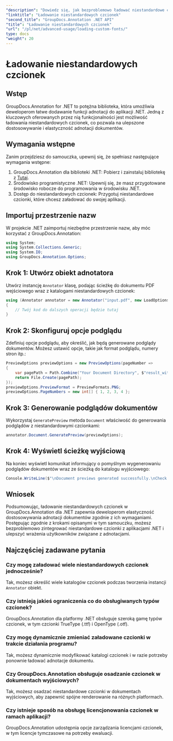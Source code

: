 ```yaml
---
"description": "Dowiedz się, jak bezproblemowo ładować niestandardowe czcionki w GroupDocs.Annotation dla .NET, aby ulepszyć adnotacje dokumentów. Postępuj zgodnie z naszymi instrukcjami krok po kroku, aby ułatwić integrację."
"linktitle": "Ładowanie niestandardowych czcionek"
"second_title": "GroupDocs.Annotation .NET API"
"title": "Ładowanie niestandardowych czcionek"
"url": "/pl/net/advanced-usage/loading-custom-fonts/"
type: docs
"weight": 20
---
```


# Ładowanie niestandardowych czcionek

## Wstęp
GroupDocs.Annotation for .NET to potężna biblioteka, która umożliwia deweloperom łatwe dodawanie funkcji adnotacji do aplikacji .NET. Jedną z kluczowych oferowanych przez nią funkcjonalności jest możliwość ładowania niestandardowych czcionek, co pozwala na ulepszone dostosowywanie i elastyczność adnotacji dokumentów.
## Wymagania wstępne
Zanim przejdziesz do samouczka, upewnij się, że spełniasz następujące wymagania wstępne:
1. GroupDocs.Annotation dla biblioteki .NET: Pobierz i zainstaluj bibliotekę z [Tutaj](https://releases.groupdocs.com/annotation/net/).
2. Środowisko programistyczne .NET: Upewnij się, że masz przygotowane środowisko robocze do programowania w środowisku .NET.
3. Dostęp do niestandardowych czcionek: Przygotuj niestandardowe czcionki, które chcesz załadować do swojej aplikacji.

## Importuj przestrzenie nazw
W projekcie .NET zaimportuj niezbędne przestrzenie nazw, aby móc korzystać z GroupDocs.Annotation:
```csharp
using System;
using System.Collections.Generic;
using System.IO;
using GroupDocs.Annotation.Options;
```
## Krok 1: Utwórz obiekt adnotatora
Utwórz instancję `Annotator` klasę, podając ścieżkę do dokumentu PDF wejściowego wraz z katalogami niestandardowych czcionek:
```csharp
using (Annotator annotator = new Annotator("input.pdf", new LoadOptions { FontDirectories = new List<string> { Constants.GetFontDirectory() } }))
{
    // Twój kod do dalszych operacji będzie tutaj
}
```
## Krok 2: Skonfiguruj opcje podglądu
Zdefiniuj opcje podglądu, aby określić, jak będą generowane podglądy dokumentów. Możesz ustawić opcje, takie jak format podglądu, numery stron itp.:
```csharp
PreviewOptions previewOptions = new PreviewOptions(pageNumber =>
{
    var pagePath = Path.Combine("Your Document Directory", $"result_with_font_{pageNumber}.png");
    return File.Create(pagePath);
});
previewOptions.PreviewFormat = PreviewFormats.PNG;
previewOptions.PageNumbers = new int[] { 1, 2, 3, 4 };
```
## Krok 3: Generowanie podglądów dokumentów
Wykorzystaj `GeneratePreview` metoda `Document` właściwość do generowania podglądów z niestandardowymi czcionkami:
```csharp
annotator.Document.GeneratePreview(previewOptions);
```
## Krok 4: Wyświetl ścieżkę wyjściową
Na koniec wyświetl komunikat informujący o pomyślnym wygenerowaniu podglądów dokumentów wraz ze ścieżką do katalogu wyjściowego:
```csharp
Console.WriteLine($"\nDocument previews generated successfully.\nCheck output in {"Your Document Directory"}.");
```

## Wniosek
Podsumowując, ładowanie niestandardowych czcionek w GroupDocs.Annotation dla .NET zapewnia deweloperom elastyczność dostosowywania adnotacji dokumentów zgodnie z ich wymaganiami. Postępując zgodnie z krokami opisanymi w tym samouczku, możesz bezproblemowo zintegrować niestandardowe czcionki z aplikacjami .NET i ulepszyć wrażenia użytkowników związane z adnotacjami.
## Najczęściej zadawane pytania
### Czy mogę załadować wiele niestandardowych czcionek jednocześnie?
Tak, możesz określić wiele katalogów czcionek podczas tworzenia instancji `Annotator` obiekt.
### Czy istnieją jakieś ograniczenia co do obsługiwanych typów czcionek?
GroupDocs.Annotation dla platformy .NET obsługuje szeroką gamę typów czcionek, w tym czcionki TrueType (.ttf) i OpenType (.otf).
### Czy mogę dynamicznie zmieniać załadowane czcionki w trakcie działania programu?
Tak, możesz dynamicznie modyfikować katalogi czcionek i w razie potrzeby ponownie ładować adnotacje dokumentu.
### Czy GroupDocs.Annotation obsługuje osadzanie czcionek w dokumentach wyjściowych?
Tak, możesz osadzać niestandardowe czcionki w dokumentach wyjściowych, aby zapewnić spójne renderowanie na różnych platformach.
### Czy istnieje sposób na obsługę licencjonowania czcionek w ramach aplikacji?
GroupDocs.Annotation udostępnia opcje zarządzania licencjami czcionek, w tym licencje tymczasowe na potrzeby ewaluacji.